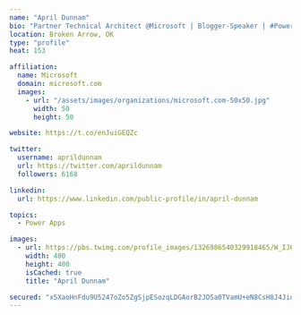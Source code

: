 ```yaml
---
name: "April Dunnam"
bio: "Partner Technical Architect @Microsoft | Blogger-Speaker | #PowerApps, #PowerAutomate, #Office365, #SharePoint | #WIT | #Karaoke Queen"
location: Broken Arrow, OK
type: "profile"
heat: 153

affiliation:
  name: Microsoft
  domain: microsoft.com
  images:
    - url: "/assets/images/organizations/microsoft.com-50x50.jpg"
      width: 50
      height: 50

website: https://t.co/enJuiGEQZc

twitter:
  username: aprildunnam
  url: https://twitter.com/aprildunnam
  followers: 6168

linkedin:
  url: https://www.linkedin.com/public-profile/in/april-dunnam

topics:
  - Power Apps

images:
  - url: https://pbs.twimg.com/profile_images/1326986540329918465/W_IJ6Ih2_400x400.jpg
    width: 400
    height: 400
    isCached: true
    title: "April Dunnam"

secured: "x5XaoHnFdu9U5247oZo5ZgSjpESozqLDGAorB2JOSa0TVamU+eN8CsH8J4JioXiAEXXMnqqOn+CXavHMY709KVaxv337+E4bUiDJShFcf55h26BlbiyQu9S2SxwVP3CGKNAOHqNNpZg/+fJTk/nLrlOVE6Zw9vxs3BIBipGeClfSnFj1meI68OwmSYFidVREigCga5E1EvYkr28EquX30nduvht0aJolhzzCr+FlqUbA+HlBzhuTlXRnbkECF31JY+xFWDybQRHqkrR+n+sb3N5aS0OkrQanIHHHdk4+plfiIGWXxA+C3iJpJeIeOTGJE33d2CwJSaf2c0Lp/rqlpQc67ghViWfx8+NBq+7uh5XzmwyoH9xtZ9Bjd2QCfR5vQKFStfCYtItTx5KhNG0T7JNVAPxU5ZsnDhvFu3BMAvE=;CvtgwrhXBiKHG/wUiXs3TQ=="
---
```



